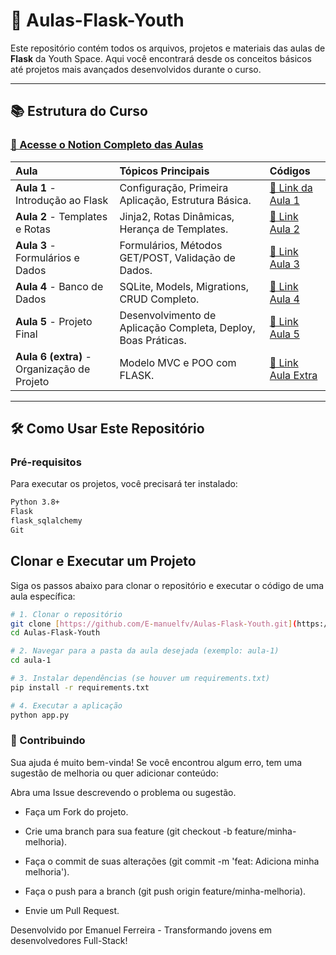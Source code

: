 # 🚀 Aulas-Flask-Youth

Este repositório contém todos os arquivos, projetos e materiais das aulas de **Flask** da Youth Space. Aqui você encontrará desde os conceitos básicos até projetos mais avançados desenvolvidos durante o curso.

---

## 📚 Estrutura do Curso

### [🔗 Acesse o Notion Completo das Aulas](cedar-william-ff0.notion.site/AULAS-FULLSTACK-PYTHON-29139ef840d78065b561fb9a49eebb23?pvs=74)

| Aula | Tópicos Principais | Códigos |
| :--- | :--- | :--- |
| **Aula 1** - Introdução ao Flask | Configuração, Primeira Aplicação, Estrutura Básica. | [📁 Link da Aula 1](https://cedar-william-ff0.notion.site/Aula-2-Introdu-o-a-Flask-Templates-21b39ef840d780a98c38d556b75309e9) |
| **Aula 2** - Templates e Rotas | Jinja2, Rotas Dinâmicas, Herança de Templates. | [📁 Link Aula 2](https://cedar-william-ff0.notion.site/Aula-2-Introdu-o-a-Flask-Templates-21b39ef840d780a98c38d556b75309e9) |
| **Aula 3** - Formulários e Dados | Formulários, Métodos GET/POST, Validação de Dados. | [📁 Link Aula 3](https://cedar-william-ff0.notion.site/Aula-3-Formul-rio-com-GET-e-POST-21b39ef840d780d6b0b2e003eb5ca969?pvs=74) |
| **Aula 4** - Banco de Dados | SQLite, Models, Migrations, CRUD Completo. | [📁 Link Aula 4](./aula-4/) |
| **Aula 5** - Projeto Final | Desenvolvimento de Aplicação Completa, Deploy, Boas Práticas. | [📁 Link Aula 5](./aula-5/) |
| **Aula 6 (extra)** - Organização de Projeto | Modelo MVC e POO com FLASK. | [📁 Link Aula Extra](cedar-william-ff0.notion.site/Aula-Estrutura-de-Projeto-Flask-Site-21b39ef840d780c5bf65e96bf3160360?pvs=74) |

---

## 🛠️ Como Usar Este Repositório

### Pré-requisitos
Para executar os projetos, você precisará ter instalado:

```bash
Python 3.8+
Flask
flask_sqlalchemy
Git
```

## Clonar e Executar um Projeto
Siga os passos abaixo para clonar o repositório e executar o código de uma aula específica:
```bash
# 1. Clonar o repositório
git clone [https://github.com/E-manuelfv/Aulas-Flask-Youth.git](https://github.com/E-manuelfv/Aulas-Flask-Youth.git)
cd Aulas-Flask-Youth

# 2. Navegar para a pasta da aula desejada (exemplo: aula-1)
cd aula-1

# 3. Instalar dependências (se houver um requirements.txt)
pip install -r requirements.txt

# 4. Executar a aplicação
python app.py
```

### 🤝 Contribuindo
Sua ajuda é muito bem-vinda! Se você encontrou algum erro, tem uma sugestão de melhoria ou quer adicionar conteúdo:

Abra uma Issue descrevendo o problema ou sugestão.

- Faça um Fork do projeto.

- Crie uma branch para sua feature (git checkout -b feature/minha-melhoria).

- Faça o commit de suas alterações (git commit -m 'feat: Adiciona minha melhoria').

- Faça o push para a branch (git push origin feature/minha-melhoria).

- Envie um Pull Request.

Desenvolvido por Emanuel Ferreira - Transformando jovens em desenvolvedores Full-Stack!